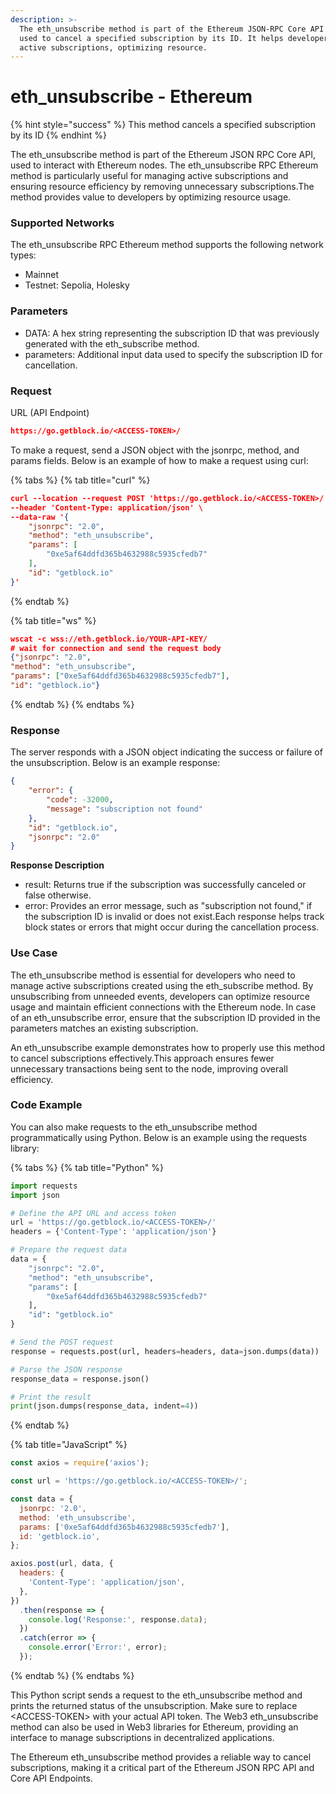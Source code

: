 ```yaml
---
description: >-
  The eth_unsubscribe method is part of the Ethereum JSON-RPC Core API and is
  used to cancel a specified subscription by its ID. It helps developers manage
  active subscriptions, optimizing resource.
---
```


# eth\_unsubscribe - Ethereum

{% hint style="success" %}
This method cancels a specified subscription by its ID
{% endhint %}

The eth\_unsubscribe method is part of the Ethereum JSON RPC Core API, used to interact with Ethereum nodes. The eth\_unsubscribe RPC Ethereum method is particularly useful for managing active subscriptions and ensuring resource efficiency by removing unnecessary subscriptions.The method provides value to developers by optimizing resource usage.

### Supported Networks

The eth\_unsubscribe RPC Ethereum method supports the following network types:

* Mainnet
* Testnet: Sepolia, Holesky

### Parameters

* DATA: A hex string representing the subscription ID that was previously generated with the eth\_subscribe method.
* parameters: Additional input data used to specify the subscription ID for cancellation.

### Request

URL (API Endpoint)

```json
https://go.getblock.io/<ACCESS-TOKEN>/
```

To make a request, send a JSON object with the jsonrpc, method, and params fields. Below is an example of how to make a request using curl:

{% tabs %}
{% tab title="curl" %}
```json
curl --location --request POST 'https://go.getblock.io/<ACCESS-TOKEN>/' \
--header 'Content-Type: application/json' \
--data-raw '{
    "jsonrpc": "2.0",
    "method": "eth_unsubscribe",
    "params": [
        "0xe5af64ddfd365b4632988c5935cfedb7"
    ],
    "id": "getblock.io"
}'
```
{% endtab %}

{% tab title="ws" %}
```json
wscat -c wss://eth.getblock.io/YOUR-API-KEY/ 
# wait for connection and send the request body 
{"jsonrpc": "2.0",
"method": "eth_unsubscribe",
"params": ["0xe5af64ddfd365b4632988c5935cfedb7"],
"id": "getblock.io"}
```
{% endtab %}
{% endtabs %}

### Response

The server responds with a JSON object indicating the success or failure of the unsubscription. Below is an example response:

```json
{
    "error": {
        "code": -32000,
        "message": "subscription not found"
    },
    "id": "getblock.io",
    "jsonrpc": "2.0"
}
```

**Response Description**

* result: Returns true if the subscription was successfully canceled or false otherwise.
* error: Provides an error message, such as "subscription not found," if the subscription ID is invalid or does not exist.Each response helps track block states or errors that might occur during the cancellation process.

### Use Case

The eth\_unsubscribe method is essential for developers who need to manage active subscriptions created using the eth\_subscribe method. By unsubscribing from unneeded events, developers can optimize resource usage and maintain efficient connections with the Ethereum node. In case of an eth\_unsubscribe error, ensure that the subscription ID provided in the parameters matches an existing subscription.

An eth\_unsubscribe example demonstrates how to properly use this method to cancel subscriptions effectively.This approach ensures fewer unnecessary transactions being sent to the node, improving overall efficiency.

### Code Example

You can also make requests to the eth\_unsubscribe method programmatically using Python. Below is an example using the requests library:

{% tabs %}
{% tab title="Python" %}
```python
import requests
import json

# Define the API URL and access token
url = 'https://go.getblock.io/<ACCESS-TOKEN>/'
headers = {'Content-Type': 'application/json'}

# Prepare the request data
data = {
    "jsonrpc": "2.0",
    "method": "eth_unsubscribe",
    "params": [
        "0xe5af64ddfd365b4632988c5935cfedb7"
    ],
    "id": "getblock.io"
}

# Send the POST request
response = requests.post(url, headers=headers, data=json.dumps(data))

# Parse the JSON response
response_data = response.json()

# Print the result
print(json.dumps(response_data, indent=4))

```
{% endtab %}

{% tab title="JavaScript" %}
```javascript
const axios = require('axios'); 

const url = 'https://go.getblock.io/<ACCESS-TOKEN>/'; 

const data = {
  jsonrpc: '2.0',
  method: 'eth_unsubscribe',
  params: ['0xe5af64ddfd365b4632988c5935cfedb7'],
  id: 'getblock.io',
};

axios.post(url, data, {
  headers: {
    'Content-Type': 'application/json',
  },
})
  .then(response => {
    console.log('Response:', response.data);
  })
  .catch(error => {
    console.error('Error:', error);
  });

```
{% endtab %}
{% endtabs %}

This Python script sends a request to the eth\_unsubscribe method and prints the returned status of the unsubscription. Make sure to replace \<ACCESS-TOKEN> with your actual API token. The Web3 eth\_unsubscribe method can also be used in Web3 libraries for Ethereum, providing an interface to manage subscriptions in decentralized applications.

The Ethereum eth\_unsubscribe method provides a reliable way to cancel subscriptions, making it a critical part of the Ethereum JSON RPC API and Core API Endpoints.
